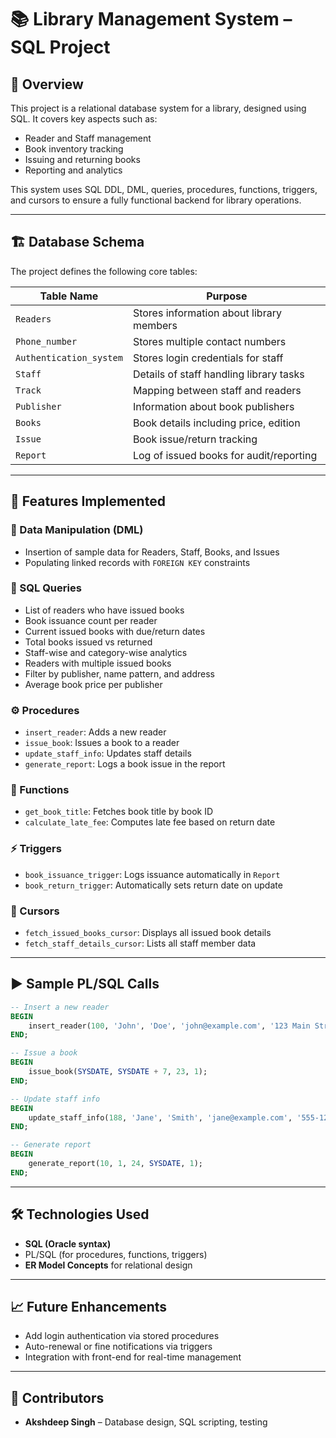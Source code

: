 # 📚 Library Management System – SQL Project

## 📌 Overview
This project is a relational database system for a library, designed using SQL. It covers key aspects such as:
- Reader and Staff management
- Book inventory tracking
- Issuing and returning books
- Reporting and analytics

This system uses SQL DDL, DML, queries, procedures, functions, triggers, and cursors to ensure a fully functional backend for library operations.

---

## 🏗️ Database Schema

The project defines the following core tables:

| Table Name            | Purpose                                  |
|-----------------------|------------------------------------------|
| `Readers`             | Stores information about library members |
| `Phone_number`        | Stores multiple contact numbers          |
| `Authentication_system` | Stores login credentials for staff     |
| `Staff`               | Details of staff handling library tasks  |
| `Track`               | Mapping between staff and readers        |
| `Publisher`           | Information about book publishers        |
| `Books`               | Book details including price, edition    |
| `Issue`               | Book issue/return tracking               |
| `Report`              | Log of issued books for audit/reporting  |

---

## 🧾 Features Implemented

### 🔄 Data Manipulation (DML)
- Insertion of sample data for Readers, Staff, Books, and Issues
- Populating linked records with `FOREIGN KEY` constraints

### 🧮 SQL Queries
- List of readers who have issued books
- Book issuance count per reader
- Current issued books with due/return dates
- Total books issued vs returned
- Staff-wise and category-wise analytics
- Readers with multiple issued books
- Filter by publisher, name pattern, and address
- Average book price per publisher

### ⚙️ Procedures
- `insert_reader`: Adds a new reader
- `issue_book`: Issues a book to a reader
- `update_staff_info`: Updates staff details
- `generate_report`: Logs a book issue in the report

### 🧠 Functions
- `get_book_title`: Fetches book title by book ID
- `calculate_late_fee`: Computes late fee based on return date

### ⚡ Triggers
- `book_issuance_trigger`: Logs issuance automatically in `Report`
- `book_return_trigger`: Automatically sets return date on update

### 🔁 Cursors
- `fetch_issued_books_cursor`: Displays all issued book details
- `fetch_staff_details_cursor`: Lists all staff member data

---

## ▶️ Sample PL/SQL Calls

```sql
-- Insert a new reader
BEGIN
    insert_reader(100, 'John', 'Doe', 'john@example.com', '123 Main Street');
END;

-- Issue a book
BEGIN
    issue_book(SYSDATE, SYSDATE + 7, 23, 1);
END;

-- Update staff info
BEGIN
    update_staff_info(188, 'Jane', 'Smith', 'jane@example.com', '555-1234', 123);
END;

-- Generate report
BEGIN
    generate_report(10, 1, 24, SYSDATE, 1);
END;
```

---

## 🛠️ Technologies Used

- **SQL (Oracle syntax)**
- PL/SQL (for procedures, functions, triggers)
- **ER Model Concepts** for relational design

---

## 📈 Future Enhancements

- Add login authentication via stored procedures
- Auto-renewal or fine notifications via triggers
- Integration with front-end for real-time management

---

## 🙌 Contributors

- **Akshdeep Singh** – Database design, SQL scripting, testing
